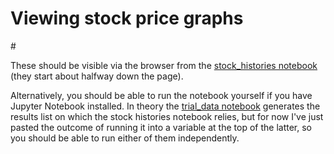 # Viewing stock price graphs

# 

These should be visible via the browser from the [stock_histories notebook](https://github.com/Arepo/clintrial_prediction/blob/main/stock_histories.ipynb) (they start about halfway down the page). 

Alternatively, you should be able to run the notebook yourself if you have Jupyter Notebook installed. In theory the [trial_data notebook](https://github.com/Arepo/clintrial_prediction/blob/main/trial_data.ipynb) generates the results list on which the stock histories notebook relies, but for now I've just pasted the outcome of running it into a variable at the top of the latter, so you should be able to run either of them independently.
